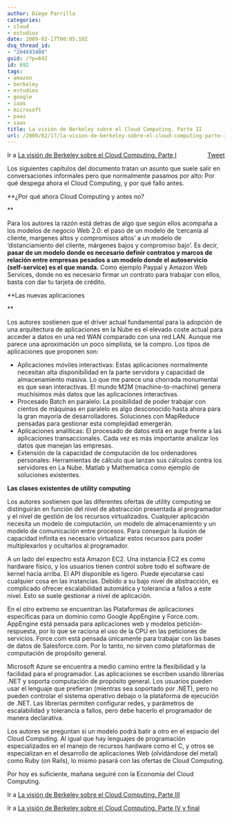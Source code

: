 ```yaml
---
author: Diego Parrilla
categories:
- cloud
- estudios
date: 2009-02-17T00:05:10Z
dsq_thread_id:
- "204693408"
guid: /?p=692
id: 692
tags:
- amazon
- berkeley
- estudios
- google
- iaas
- microsoft
- paas
- saas
title: La visión de Berkeley sobre el Cloud Computing. Parte II
url: /2009/02/17/la-vision-de-berkeley-sobre-el-cloud-computing-parte-ii/
---
```


<div style="float: right; margin-left: 10px;">
  <a href="https://twitter.com/share" class="twitter-share-button" data-via="nubeblog" data-hashtags="amazon,berkeley,estudios,google,iaas,microsoft,paas,saas" data-count="vertical" data-url="/2009/02/17/la-vision-de-berkeley-sobre-el-cloud-computing-parte-ii/">Tweet</a>
</div>

Ir a [La visión de Berkeley sobre el Cloud Computing. Parte I](/2009/02/16/la-vision-de-berkeley-sobre-el-cloud-computing-parte-i/)

Los siguientes capítulos del documento tratan un asunto que suele salir en conversaciones informales pero que normalmente pasamos por alto: Por qué despega ahora el Cloud Computing, y por qué fallo antes.

**¿Por qué ahora Cloud Computing y antes no?
  
** 

Para los autores la razón está detras de algo que según ellos acompaña a los modelos de negocio Web 2.0: el paso de un modelo de &#8216;cercanía al cliente, margenes altos y compromisos altos&#8217; a un modelo de &#8216;distanciamiento del cliente, márgenes bajos y compromiso bajo&#8217;. Es decir, **pasar de un modelo donde es necesario definir contratos y marcos de relación entre empresas pesados a un modelo donde el autoservicio (self-service) es el que manda.** Como ejemplo Paypal y Amazon Web Services, donde no es necesario firmar un contrato para trabajar con ellos, basta con dar tu tarjeta de crédito.

**Las nuevas aplicaciones
  
** 

Los autores sostienen que el driver actual fundamental para la adopción de una arquitectura de aplicaciones en la Nube es el elevado coste actual para acceder a datos en una red WAN comparado con una red LAN. Aunque me parece una aproximación un poco simplista, se la compro. Los tipos de aplicaciones que proponen son:

  * Aplicaciones móviles interactivas: Estas aplicaciones normalmente necesitan alta disponibilidad en la parte servidora y capacidad de almacenamiento masiva. Lo que me parece una chorrada monumental es que sean interactivas. El mundo M2M (machine-to-machine) genera muchísimos más datos que las aplicaciones interactivas.
  * Procesado Batch en paralelo: La posibilidad de poder trabajar con cientos de máquinas en paralelo es algo desconocido hasta ahora para la gran mayoría de desarrolladores. Soluciones con MapReduce pensadas para gestionar esta complejidad emergerán.
  * Aplicaciones analíticas: El procesado de datos está en auge frente a las aplicaciones transaccionales. Cada vez es más importante analizar los datos que manejan las empresas.
  * Extensión de la capacidad de computación de los ordenadores personales: Herramientas de cálculo que lanzan sus cálculos contra los servidores en La Nube. Matlab y Mathematica como ejemplo de soluciones existentes.

**Las clases existentes de utility computing**

Los autores sostienen que las diferentes ofertas de utility computing se distinguirán en función del nivel de abstracción presentada al programador y el nivel de gestión de los recursos virtualizados. Cualquier aplicación necesita un modelo de computación, un modelo de almacenamiento y un modelo de comunicación entre procesos. Para conseguir la ilusión de capacidad infinita es necesario virtualizar estos recursos para poder multiplexarlos y ocultarlos al programador.

A un lado del espectro está Amazon EC2. Una instancia EC2 es como hardware físico, y los usuarios tienen control sobre todo el software de kernel hacia arriba. El API disponible es ligero. Puede ejecutarse casi cualquier cosa en las instancias. Debido a su bajo nivel de abstracción, es complicado ofrecer escalabilidad automática y tolerancia a fallos a este nivel. Esto se suele gestionar a nivel de aplicación.

En el otro extremo se encuentran las Plataformas de aplicaciones específicas para un dominio como Google AppEngine y Force.com. AppEngine está pensada para aplicaciones web y modelos petición-respuesta, por lo que se raciona el uso de la CPU en las peticiones de servicios. Force.com está pensada únicamente para trabajar con las bases de datos de Salesforce.com. Por lo tanto, no sirven como plataformas de computación de propósito general.

Microsoft Azure se encuentra a medio camino entre la flexibilidad y la facilidad para el programador. Las aplicaciones se escriben usando librerías .NET y soporta computación de propósito general. Los usuarios pueden usar el lenguaje que prefieran (mientras sea soportado por .NET), pero no pueden controlar el sistema operativo debajo o la plataforma de ejecución de .NET. Las librerías permiten configurar redes, y parámetros de escalabilidad y tolerancia a fallos, pero debe hacerlo el programador de manera declarativa.

Los autores se preguntan si un modelo podrá batir a otro en el espacio del Cloud Computing. Al igual que hay lenguajes de programación especializados en el manejo de recursos hardware como el C, y otros se especializan en el desarrollo de aplicaciones Web (olvidándose del metal) como Ruby (on Rails), lo mismo pasará con las ofertas de Cloud Computing.

Por hoy es suficiente, mañana seguiré con la Economía del Cloud Computing.

Ir a [La visión de Berkeley sobre el Cloud Computing. Parte III](/2009/02/18/la-vision-de-berkeley-sobre-el-cloud-computing-parte-iii/)

Ir a [La visión de Berkeley sobre el Cloud Computing. Parte IV y final](/2009/02/19/la-vision-de-berkeley-sobre-el-cloud-computing-parte-iv-y-final/)
